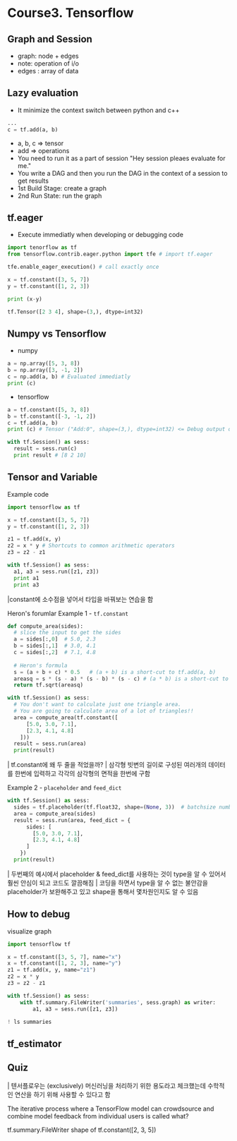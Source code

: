 # Course3. Tensorflow

## Graph and Session
- graph: node + edges
- note: operation of i/o
- edges : array of data

## Lazy evaluation
- It minimize the context switch between python and c++
~~~python
...
c = tf.add(a, b)
~~~
- a, b, c => tensor
- add => operations
- You need to run it as a part of session
 "Hey session pleaes evaluate for me."
- You write a DAG and then you run the DAG in the context of a session to get results
- 1st Build Stage: create a graph
- 2nd Run State: run the graph 

## tf.eager
- Execute immediatly when developing or debugging code
~~~python
import tenorflow as tf
from tensorflow.contrib.eager.python import tfe # import tf.eager

tfe.enable_eager_execution() # call exactly once

x = tf.constant([3, 5, 7])
y = tf.constant([1, 2, 3])

print (x-y)

tf.Tensor([2 3 4], shape=(3,), dtype=int32)
~~~

## Numpy vs Tensorflow
- numpy
~~~python
a = np.array([5, 3, 8])
b = np.array([3, -1, 2])
c = np.add(a, b) # Evaluated immediatly
print (c)
~~~
- tensorflow
~~~python
a = tf.constant([5, 3, 8])
b = tf.constant([-3, -1, 2])
c = tf.add(a, b) 
print (c) # Tensor ("Add:0", shape=(3,), dtype=int32) <= Debug output of tensor

with tf.Session() as sess:
  result = sess.run(c)
  print result # [8 2 10]
~~~

## Tensor and Variable

Example code 
~~~python
import tensorflow as tf

x = tf.constant([3, 5, 7])
y = tf.constant([1, 2, 3])

z1 = tf.add(x, y)
z2 = x * y # Shortcuts to common arithmetic operators
z3 = z2 - z1

with tf.Session() as sess:
  a1, a3 = sess.run([z1, z3])
  print a1
  print a3
~~~
|constant에 소수점을 넣어서 타입을 바꿔보는 연습을 함

Heron's forumlar
Example 1 - `tf.constant`
~~~python
def compute_area(sides):
  # slice the input to get the sides
  a = sides[:,0]  # 5.0, 2.3
  b = sides[:,1]  # 3.0, 4.1
  c = sides[:,2]  # 7.1, 4.8
  
  # Heron's formula
  s = (a + b + c) * 0.5   # (a + b) is a short-cut to tf.add(a, b)
  areasq = s * (s - a) * (s - b) * (s - c) # (a * b) is a short-cut to tf.multiply(a, b), not tf.matmul(a, b)
  return tf.sqrt(areasq)

with tf.Session() as sess:
  # You don't want to calculate just one triangle area.
  # You are going to calculate area of a lot of triangles!!
  area = compute_area(tf.constant([
      [5.0, 3.0, 7.1],
      [2.3, 4.1, 4.8]
    ]))
  result = sess.run(area)
  print(result)

~~~
| tf.constant에 왜 두 줄을 적었을까? 
| 삼각형 빗변의 길이로 구성된 여러개의 데이터를 한번에 입력하고 각각의 삼각형의 면적을 한번에 구함

Example 2 - `placeholder` and `feed_dict`
~~~python
with tf.Session() as sess:
  sides = tf.placeholder(tf.float32, shape=(None, 3))  # batchsize number of triangles, 3 sides
  area = compute_area(sides)
  result = sess.run(area, feed_dict = {
      sides: [
        [5.0, 3.0, 7.1],
        [2.3, 4.1, 4.8]
      ]
    })
  print(result)
~~~
| 두번째의 예시에서 placeholder & feed_dict를 사용하는 것이 type을 알 수 있어서 훨씬 안심이 되고 코드도 깔끔해짐
| 코딩을 하면서 type을 알 수 없는 불안감을 placeholder가 보완해주고 있고 shape을 통해서 몇차원인지도 알 수 있음 

## How to debug
visualize graph
~~~python
import tensorflow tf

x = tf.constant([3, 5, 7], name="x")
x = tf.constant([1, 2, 3], name="y")
z1 = tf.add(x, y, name="z1")
z2 = x * y
z3 = z2 - z1

with tf.Session() as sess:
	with tf.summary.FileWriter('summaries', sess.graph) as writer:
		a1, a3 = sess.run([z1, z3])

! ls summaries

~~~

## tf_estimator


## Quiz
| 텐서플로우는 (exclusively) 머신러닝을 처리하기 위한 용도라고 체크했는데 수학적인 연산을 하기 위해 사용할 수 있다고 함

The iterative process where a TensorFlow model can crowdsource and combine model feedback from individual users is called what?

tf.summary.FileWriter
shape of tf.constant([2, 3, 5])

